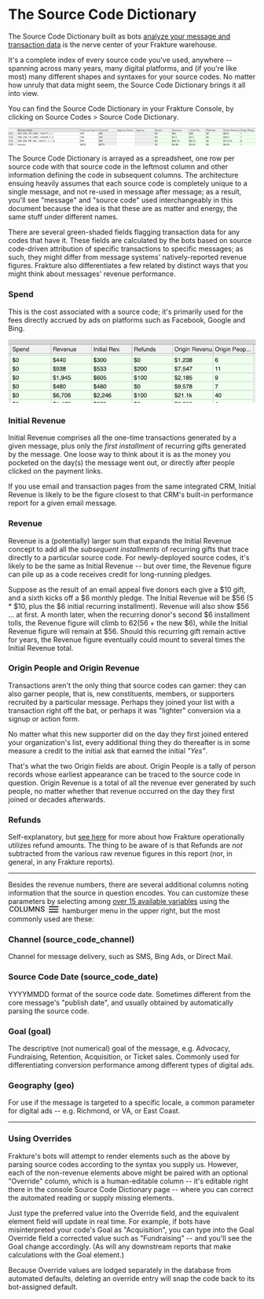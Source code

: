 # The Source Code Dictionary

The Source Code Dictionary built as bots [analyze your message and transaction data](enrichment/pipeline) is the nerve center of your Frakture warehouse.

It's a complete index of every source code you've used, anywhere -- spanning across many years, many digital platforms, and (if you're like most) many different shapes and syntaxes for your source codes. No matter how unruly that data might seem, the Source Code Dictionary brings it all into view.

You can find the Source Code Dictionary in your Frakture Console, by clicking on Source Codes > Source Code Dictionary.

![Sample: Source Code Dictionary](source_code_dictionary_sample.png)

The Source Code Dictionary is arrayed as a spreadsheet, one row per source code with that source code in the leftmost column and other information defining the code in subsequent columns. The architecture ensuing heavily assumes that each source code is completely unique to a single message, and not re-used in message after message; as a result, you'll see "message" and "source code" used interchangeably in this document because the idea is that these are as matter and energy, the same stuff under different names.

There are several green-shaded fields flagging transaction data for any codes that have it. These fields are calculated by the bots based on source code-driven attribution of specific transactions to specific messages; as such, they might differ from message systems' natively-reported revenue figures. Frakture also differentiates a few related by distinct ways that you might think about messages' revenue performance.

### Spend

This is the cost associated with a source code; it's primarily used for the fees directly accrued by ads on platforms such as Facebook, Google and Bing.

![Sample: Source Code Dictionary financial fields](source_moneys.png)

### Initial Revenue

Initial Revenue comprises all the one-time transactions generated by a given message, plus only the _first installment_ of recurring gifts generated by the message. One loose way to think about it is as the money you pocketed on the day(s) the message went out, or directly after people clicked on the payment links.

If you use email and transaction pages from the same integrated CRM, Initial Revenue is likely to be the figure closest to that CRM's built-in performance report for a given email message.

### Revenue

Revenue is a (potentially) larger sum that expands the Initial Revenue concept to add all the _subsequent installments_ of recurring gifts that trace directly to a particular source code. For newly-deployed source codes, it's likely to be the same as Initial Revenue -- but over time, the Revenue figure can pile up as a code receives credit for long-running pledges.

Suppose as the result of an email appeal five donors each give a $10 gift, and a sixth kicks off a $6 monthly pledge. The Initial Revenue will be $56 (5 * $10, plus the $6 initial recurring installment). Revenue will also show $56 ... at first. A month later, when the recurring donor's second $6 installment tolls, the Revenue figure will climb to $62 ($56 + the new $6), while the Initial Revenue figure will remain at $56. Should this recurring gift remain active for years, the Revenue figure eventually could mount to several times the Initial Revenue total.

### Origin People and Origin Revenue

Transactions aren't the only thing that source codes can garner: they can also garner people, that is, new constituents, members, or supporters recruited by a particular message. Perhaps they joined your list with a transaction right off the bat, or perhaps it was "lighter" conversion via a signup or action form.

No matter what this new supporter did on the day they first joined entered your organization's list, every additional thing they do thereafter is in some measure a credit to the initial ask that earned the initial _"Yes"_.

That's what the two Origin fields are about. Origin People is a tally of person records whose earliest appearance can be traced to the source code in question. Origin Revenue is a total of all the revenue ever generated by such people, no matter whether that revenue occurred on the day they first joined or decades afterwards.

### Refunds

Self-explanatory, but [see here](enrichment/refunds) for more about how Frakture operationally utilizes refund amounts. The thing to be aware of is that Refunds are _not_ subtracted from the various raw revenue figures in this report (nor, in general, in any Frakture reports).

-----

Besides the revenue numbers, there are several additional columns noting information that the source in question encodes. You can customize these parameters by selecting among [over 15 available variables](enrichment/source_code_elements) using the ![Columns](Columns_hamburger.png) hamburger menu in the upper right, but the most commonly used are these:

### Channel (source_code_channel)

Channel for message delivery, such as SMS, Bing Ads, or Direct Mail.

### Source Code Date (source_code_date)

YYYYMMDD format of the source code date. Sometimes different from the core message's "publish date", and usually obtained by automatically parsing the source code.

### Goal (goal)

The descriptive (not numerical) goal of the message, e.g. Advocacy, Fundraising, Retention, Acquisition, or Ticket sales. Commonly used for differentiating conversion performance among different types of digital ads.

### Geography (geo)

For use if the message is targeted to a specific locale, a common parameter for digital ads -- e.g. Richmond, or VA, or East Coast.

-----

### Using Overrides

Frakture's bots will attempt to render elements such as the above by parsing source codes according to the syntax you supply us. However, each of the non-revenue elements above might be paired with an optional "Override" column, which is a human-editable column -- it's editable right there in the console Source Code Dictionary page -- where you can correct the automated reading or supply missing elements.

Just type the preferred value into the Override field, and the equivalent element field will update in real time. For example, if bots have misinterpreted your code's Goal as "Acquisition", you can type into the Goal Override field a corrected value such as "Fundraising" -- and you'll see the Goal change accordingly. (As will any downstream reports that make calculations with the Goal element.)

Because Override values are lodged separately in the database from automated defaults, deleting an override entry will snap the code back to its bot-assigned default.
